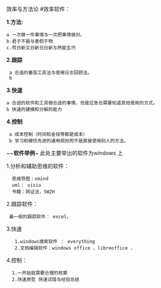 效率与方法论
#效率软件：
    

 **1.方法:**
  
    a 一次做一件事情与一次把事情做对。
    b.君子不器与善假于物
    c.苟日新又日新日日新与熟能生巧
    
 **2.跟踪**
    
     a 合适的番茄工具法与使用日志回顾法。
     b 
 
 **3.快速**

    a 合适的软件和工具做合适的事情，但是应急也需要知道其他使用的方式。
    b 快速的建模和分解的能力
 **4.控制**
 
     a 成本控制（时间和金钱等都是成本）
     b 学习和模仿先进的通用规则而不是直接使用别人的方法。
     
~~**软件举例**~  此处主要举出的软件为windows 上

   1.分析和辅助思维的软件：
   
      思维导图：xmind
      uml： visio
      书籍：辨证法，5W2H
      
   2.跟踪软件：
     
     最一般的跟踪软件： excel，
     
   3.快速
   
       1.windows搜索软件 ： everything
       2.文档编辑软件：windows office ，libreoffice ，
   
   4.控制：
      
      1.一开始就需要合理的核算
      2.快速原型 快速试错与经验总结
       